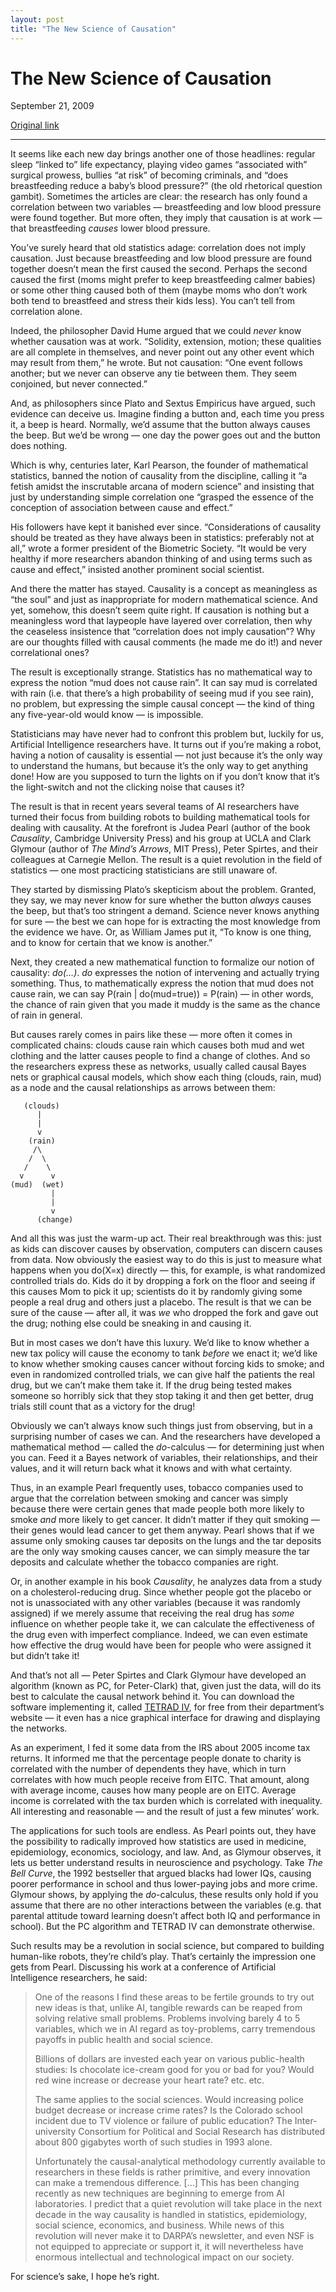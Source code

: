 ```yaml
---
layout: post
title: "The New Science of Causation"
---
```

The New Science of Causation
============================

September 21, 2009

[Original link](http://www.aaronsw.com/weblog/newcausation)

* * * * *

It seems like each new day brings another one of those headlines:
regular sleep “linked to” life expectancy, playing video games
“associated with” surgical prowess, bullies “at risk” of becoming
criminals, and “does breastfeeding reduce a baby’s blood pressure?” (the
old rhetorical question gambit). Sometimes the articles are clear: the
research has only found a correlation between two variables —
breastfeeding and low blood pressure were found together. But more
often, they imply that causation is at work — that breastfeeding
*causes* lower blood pressure.

You’ve surely heard that old statistics adage: correlation does not
imply causation. Just because breastfeeding and low blood pressure are
found together doesn’t mean the first caused the second. Perhaps the
second caused the first (moms might prefer to keep breastfeeding calmer
babies) or some other thing caused both of them (maybe moms who don’t
work both tend to breastfeed and stress their kids less). You can’t tell
from correlation alone.

Indeed, the philosopher David Hume argued that we could *never* know
whether causation was at work. “Solidity, extension, motion; these
qualities are all complete in themselves, and never point out any other
event which may result from them,” he wrote. But not causation: “One
event follows another; but we never can observe any tie between them.
They seem conjoined, but never connected.”

And, as philosophers since Plato and Sextus Empiricus have argued, such
evidence can deceive us. Imagine finding a button and, each time you
press it, a beep is heard. Normally, we’d assume that the button always
causes the beep. But we’d be wrong — one day the power goes out and the
button does nothing.

Which is why, centuries later, Karl Pearson, the founder of mathematical
statistics, banned the notion of causality from the discipline, calling
it “a fetish amidst the inscrutable arcana of modern science” and
insisting that just by understanding simple correlation one “grasped the
essence of the conception of association between cause and effect.”

His followers have kept it banished ever since. “Considerations of
causality should be treated as they have always been in statistics:
preferably not at all,” wrote a former president of the Biometric
Society. “It would be very healthy if more researchers abandon thinking
of and using terms such as cause and effect,” insisted another prominent
social scientist.

And there the matter has stayed. Causality is a concept as meaningless
as “the soul” and just as inappropriate for modern mathematical science.
And yet, somehow, this doesn’t seem quite right. If causation is nothing
but a meaningless word that laypeople have layered over correlation,
then why the ceaseless insistence that “correlation does not imply
causation”? Why are our thoughts filled with causal comments (he made me
do it!) and never correlational ones?

The result is exceptionally strange. Statistics has no mathematical way
to express the notion “mud does not cause rain”. It can say mud is
correlated with rain (i.e. that there’s a high probability of seeing mud
if you see rain), no problem, but expressing the simple causal concept —
the kind of thing any five-year-old would know — is impossible.

Statisticians may have never had to confront this problem but, luckily
for us, Artificial Intelligence researchers have. It turns out if you’re
making a robot, having a notion of causality is essential — not just
because it’s the only way to understand the humans, but because it’s the
only way to get anything done! How are you supposed to turn the lights
on if you don’t know that it’s the light-switch and not the clicking
noise that causes it?

The result is that in recent years several teams of AI researchers have
turned their focus from building robots to building mathematical tools
for dealing with causality. At the forefront is Judea Pearl (author of
the book *Causality*, Cambridge University Press) and his group at UCLA
and Clark Glymour (author of *The Mind’s Arrows*, MIT Press), Peter
Spirtes, and their colleagues at Carnegie Mellon. The result is a quiet
revolution in the field of statistics — one most practicing
statisticians are still unaware of.

They started by dismissing Plato’s skepticism about the problem.
Granted, they say, we may never know for sure whether the button
*always* causes the beep, but that’s too stringent a demand. Science
never knows anything for sure — the best we can hope for is extracting
the most knowledge from the evidence we have. Or, as William James put
it, “To know is one thing, and to know for certain that we know is
another.”

Next, they created a new mathematical function to formalize our notion
of causality: *do(…)*. *do* expresses the notion of intervening and
actually trying something. Thus, to mathematically express the notion
that mud does not cause rain, we can say P(rain | do(mud=true)) =
P(rain) — in other words, the chance of rain given that you made it
muddy is the same as the chance of rain in general.

But causes rarely comes in pairs like these — more often it comes in
complicated chains: clouds cause rain which causes both mud and wet
clothing and the latter causes people to find a change of clothes. And
so the researchers express these as networks, usually called causal
Bayes nets or graphical causal models, which show each thing (clouds,
rain, mud) as a node and the causal relationships as arrows between
them:

       (clouds)
          |
          |
          v
        (rain)
         /\
        /  \
       /    \
      v      v
    (mud)  (wet)
             |
             |
             v
          (change)

And all this was just the warm-up act. Their real breakthrough was this:
just as kids can discover causes by observation, computers can discern
causes from data. Now obviously the easiest way to do this is just to
measure what happens when you do(X=x) directly — this, for example, is
what randomized controlled trials do. Kids do it by dropping a fork on
the floor and seeing if this causes Mom to pick it up; scientists do it
by randomly giving some people a real drug and others just a placebo.
The result is that we can be sure of the cause — after all, it was *we*
who dropped the fork and gave out the drug; nothing else could be
sneaking in and causing it.

But in most cases we don’t have this luxury. We’d like to know whether a
new tax policy will cause the economy to tank *before* we enact it; we’d
like to know whether smoking causes cancer without forcing kids to
smoke; and even in randomized controlled trials, we can give half the
patients the real drug, but we can’t make them take it. If the drug
being tested makes someone so horribly sick that they stop taking it and
then get better, drug trials still count that as a victory for the drug!

Obviously we can’t always know such things just from observing, but in a
surprising number of cases we can. And the researchers have developed a
mathematical method — called the *do*-calculus — for determining just
when you can. Feed it a Bayes network of variables, their relationships,
and their values, and it will return back what it knows and with what
certainty.

Thus, in an example Pearl frequently uses, tobacco companies used to
argue that the correlation between smoking and cancer was simply because
there were certain genes that made people both more likely to smoke
*and* more likely to get cancer. It didn’t matter if they quit smoking —
their genes would lead cancer to get them anyway. Pearl shows that if we
assume only smoking causes tar deposits on the lungs and the tar
deposits are the only way smoking causes cancer, we can simply measure
the tar deposits and calculate whether the tobacco companies are right.

Or, in another example in his book *Causality*, he analyzes data from a
study on a cholesterol-reducing drug. Since whether people got the
placebo or not is unassociated with any other variables (because it was
randomly assigned) if we merely assume that receiving the real drug has
*some* influence on whether people take it, we can calculate the
effectiveness of the drug even with imperfect compliance. Indeed, we can
even estimate how effective the drug would have been for people who were
assigned it but didn’t take it!

And that’s not all — Peter Spirtes and Clark Glymour have developed an
algorithm (known as PC, for Peter-Clark) that, given just the data, will
do its best to calculate the causal network behind it. You can download
the software implementing it, called [TETRAD
IV](http://www.phil.cmu.edu/projects/tetrad/tetrad4.html), for free from
their department’s website — it even has a nice graphical interface for
drawing and displaying the networks.

As an experiment, I fed it some data from the IRS about 2005 income tax
returns. It informed me that the percentage people donate to charity is
correlated with the number of dependents they have, which in turn
correlates with how much people receive from EITC. That amount, along
with average income, causes how many people are on EITC. Average income
is correlated with the tax burden which is correlated with inequality.
All interesting and reasonable — and the result of just a few minutes’
work.

The applications for such tools are endless. As Pearl points out, they
have the possibility to radically improved how statistics are used in
medicine, epidemiology, economics, sociology, and law. And, as Glymour
observes, it lets us better understand results in neuroscience and
psychology. Take *The Bell Curve*, the 1992 bestseller that argued
blacks had lower IQs, causing poorer performance in school and thus
lower-paying jobs and more crime. Glymour shows, by applying the
*do*-calculus, these results only hold if you assume that there are no
other interactions between the variables (e.g. that parental attitude
toward learning doesn’t affect both IQ and performance in school). But
the PC algorithm and TETRAD IV can demonstrate otherwise.

Such results may be a revolution in social science, but compared to
building human-like robots, they’re child’s play. That’s certainly the
impression one gets from Pearl. Discussing his work at a conference of
Artificial Intelligence researchers, he said:

> One of the reasons I find these areas to be fertile grounds to try out
> new ideas is that, unlike AI, tangible rewards can be reaped from
> solving relative small problems. Problems involving barely 4 to 5
> variables, which we in AI regard as toy-problems, carry tremendous
> payoffs in public health and social science.
>
> Billions of dollars are invested each year on various public-health
> studies: Is chocolate ice-cream good for you or bad for you? Would red
> wine increase or decrease your heart rate? etc. etc.
>
> The same applies to the social sciences. Would increasing police
> budget decrease or increase crime rates? Is the Colorado school
> incident due to TV violence or failure of public education? The
> Inter-university Consortium for Political and Social Research has
> distributed about 800 gigabytes worth of such studies in 1993 alone.
>
> Unfortunately the causal-analytical methodology currently available to
> researchers in these fields is rather primitive, and every innovation
> can make a tremendous difference. […] This has been changing recently
> as new techniques are beginning to emerge from AI laboratories. I
> predict that a quiet revolution will take place in the next decade in
> the way causality is handled in statistics, epidemiology, social
> science, economics, and business. While news of this revolution will
> never make it to DARPA’s newsletter, and even NSF is not equipped to
> appreciate or support it, it will nevertheless have enormous
> intellectual and technological impact on our society.

For science’s sake, I hope he’s right.
